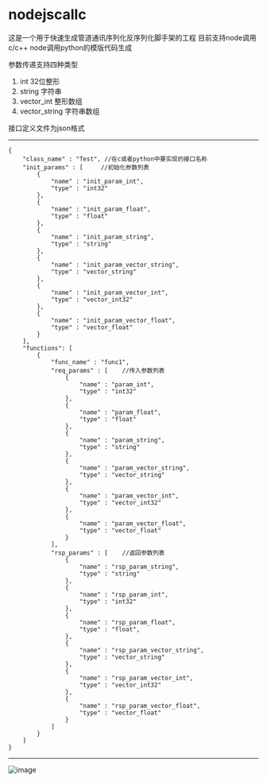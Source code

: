 # nodejscallc

这是一个用于快速生成管道通讯序列化反序列化脚手架的工程
目前支持node调用c/c++ node调用python的模版代码生成

参数传递支持四种类型
1. int 32位整形
2. string 字符串
3. vector_int 整形数组
4. vector_string 字符串数组

接口定义文件为json格式
***
    {
        "class_name" : "Test", //在c或者python中要实现的接口名称
        "init_params" : [     //初始化参数列表
            {
                "name" : "init_param_int",
                "type" : "int32"
            },
            {
                "name" : "init_param_float",
                "type" : "float"
            },
            {
                "name" : "init_param_string",
                "type" : "string"
            },
            {
                "name" : "init_param_vector_string",
                "type" : "vector_string"
            },
            {
                "name" : "init_param_vector_int",
                "type" : "vector_int32"
            },
            {
                "name" : "init_param_vector_float",
                "type" : "vector_float"
            }
        ],
        "functions": [
            {
                "func_name" : "func1",
                "req_params" : [    //传入参数列表
                    {
                        "name" : "param_int",
                        "type" : "int32"
                    },
                    {
                        "name" : "param_float",
                        "type" : "float"
                    },
                    {
                        "name" : "param_string",
                        "type" : "string"
                    },
                    {
                        "name" : "param_vector_string",
                        "type" : "vector_string"
                    },
                    {
                        "name" : "param_vector_int",
                        "type" : "vector_int32"
                    },
                    {
                        "name" : "param_vector_float",
                        "type" : "vector_float"
                    }
                ],
                "rsp_params" : [    //返回参数列表
                    {
                        "name" : "rsp_param_string",
                        "type" : "string"
                    },
                    {
                        "name" : "rsp_param_int",
                        "type" : "int32"
                    },
                    {
                        "name" : "rsp_param_float",
                        "type" : "float",
                    },
                    {
                        "name" : "rsp_param_vector_string",
                        "type" : "vector_string"
                    },
                    {
                        "name" : "rsp_param_vector_int",
                        "type" : "vector_int32"
                    },
                    {
                        "name" : "rsp_param_vector_float",
                        "type" : "vector_float"
                    }
                ]
            }
        ]
    }
***

![image](https://github.com/freelw/nodejscallc/blob/master/gif/show.gif)

